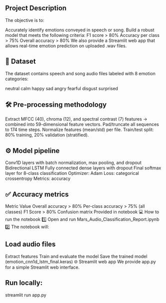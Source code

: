 ## Project Description
The objective is to:

Accurately identify emotions conveyed in speech or song.
Build a robust model that meets the following criteria:
F1 score > 80%
Accuracy per class > 75%
Overall accuracy > 80%
We also provide a Streamlit web app that allows real-time emotion prediction on uploaded .wav files.

## 📂 Dataset
The dataset contains speech and song audio files labeled with 8 emotion categories:

neutral
calm
happy
sad
angry
fearful
disgust
surprised
 ## 🛠️ Pre-processing methodology
Extract MFCC (40), chroma (12), and spectral contrast (7) features → combined into 59-dimensional feature vectors.
Pad/truncate all sequences to 174 time steps.
Normalize features (mean/std) per file.
Train/test split: 80% training, 20% validation (stratified).
## ⚙️ Model pipeline
Conv1D layers with batch normalization, max pooling, and dropout
Bidirectional LSTM
Fully connected dense layers with dropout
Final softmax layer for 8-class classification
Optimizer: Adam
Loss: categorical crossentropy
Metrics: accuracy
## ✅ Accuracy metrics
Metric	Value
Overall accuracy	> 80%
Per-class accuracy	> 75% (all classes)
F1 Score	> 80%
Confusion matrix	Provided in notebook
💻 How to run the notebook
1️⃣ Open and run Mars_Audio_Classification_Report.ipynb
2️⃣ The notebook will:

## Load audio files
Extract features
Train and evaluate the model
Save the trained model (emotion_cnn1d_lstm_final.keras)
🌐 Streamlit web app
We provide app.py for a simple Streamlit web interface.

## Run locally:
streamlit run app.py